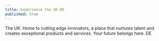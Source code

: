 ```yaml
---
title: Experience the UK DE
published: true
---
```

The UK. Home to cutting edge innovators, a place that nurtures talent and creates exceptional products and services. Your future belongs here. DE
